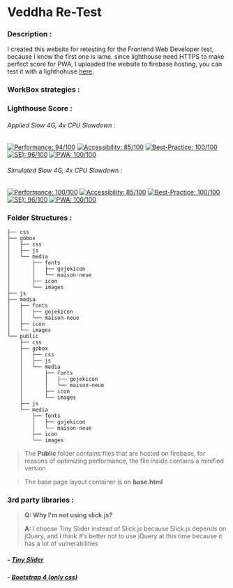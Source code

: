 # Veddha Re-Test 

### Description :
I created this website for retesting for the Frontend Web Developer test, because I know the first one is lame. since lighthouse need HTTPS to make perfect score for PWA, I uploaded the website to firebase hosting, you can test it with a lighthohuse [here](https://gojek-test-737a0.firebaseapp.com/).


### WorkBox strategies :



### Lighthouse Score :

###### Applied Slow 4G, 4x CPU Slowdown :
[![Performance: 94/100](https://lighthouse-badge.appspot.com/?score=94&category=Performance&compact)](https://gojek.com) [![Accessibility: 85/100](https://lighthouse-badge.appspot.com/?score=85&category=Accessibility&compact)](https://gojek.com) [![Best-Practice: 100/100](https://lighthouse-badge.appspot.com/?score=100&category=Best%20Practice&compact)](https://gojek.com) [![SE): 96/100](https://lighthouse-badge.appspot.com/?score=96&category=SEO&compact)](https://gojek.com) [![PWA: 100/100](https://lighthouse-badge.appspot.com/?score=100&category=PWA&compact)](https://gojek.com)

###### Simulated Slow 4G, 4x CPU Slowdown :
[![Performance: 100/100](https://lighthouse-badge.appspot.com/?score=100&category=Performance&compact)](https://gojek.com) [![Accessibility: 85/100](https://lighthouse-badge.appspot.com/?score=85&category=Accessibility&compact)](https://gojek.com) [![Best-Practice: 100/100](https://lighthouse-badge.appspot.com/?score=100&category=Best%20Practice&compact)](https://gojek.com) [![SE): 96/100](https://lighthouse-badge.appspot.com/?score=96&category=SEO&compact)](https://gojek.com) [![PWA: 100/100](https://lighthouse-badge.appspot.com/?score=100&category=PWA&compact)](https://gojek.com)

### Folder Structures :

    ├── css
    ├── gobox
    │   ├── css
    │   ├── js
    │   └── media
    │       ├── fonts
    │       │   ├── gojekicon
    │       │   └── maison-neue
    │       ├── icon
    │       └── images
    ├── js
    ├── media
    │   ├── fonts
    │   │   ├── gojekicon
    │   │   └── maison-neue
    │   ├── icon
    │   └── images
    └── public
        ├── css
        ├── gobox
        │   ├── css
        │   ├── js
        │   └── media
        │       ├── fonts
        │       │   ├── gojekicon
        │       │   └── maison-neue
        │       ├── icon
        │       └── images
        ├── js
        └── media
            ├── fonts
            │   ├── gojekicon
            │   └── maison-neue
            ├── icon
            └── images

>  The **Public** folder contains files that are hosted on firebase, for reasons of optimizing performance, the file inside contains a minified version

> The base page layout container is on **base.html**
### 3rd party libraries : 

> **Q: Why I'm not using slick.js?**
>
> **A:** I choose Tiny Slider instead of Slick.js because Slick.js depends on jQuery, and I think it's better not to use jQuery at this time because it has a lot of vulnerabilities

##### - [Tiny Slider](https://github.com/ganlanyuan/tiny-slider)

##### - [Bootstrap 4 (only css)](https://github.com/twbs/bootstrap)
